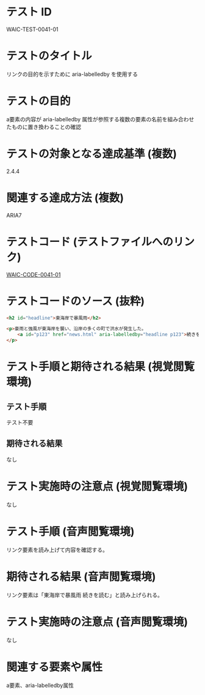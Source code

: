 # テスト ID
WAIC-TEST-0041-01

# テストのタイトル
リンクの目的を示すために aria-labelledby を使用する

# テストの目的

a要素の内容が aria-labelledby 属性が参照する複数の要素の名前を組み合わせたものに置き換わることの確認

# テストの対象となる達成基準 (複数)
2.4.4

# 関連する達成方法 (複数)
ARIA7

# テストコード (テストファイルへのリンク)
[WAIC-CODE-0041-01](https://waic.github.io/as_test/WAIC-CODE/WAIC-CODE-0041-01.html)

# テストコードのソース (抜粋)
```HTML
<h2 id="headline">東海岸で暴風雨</h2>

<p>豪雨と強風が東海岸を襲い、沿岸の多くの町で洪水が発生した。
    <a id="p123" href="news.html" aria-labelledby="headline p123">続きを読む...</a>
</p>
```

# テスト手順と期待される結果 (視覚閲覧環境)

## テスト手順
テスト不要

## 期待される結果
なし

# テスト実施時の注意点 (視覚閲覧環境)
なし

# テスト手順 (音声閲覧環境)
リンク要素を読み上げて内容を確認する。

# 期待される結果 (音声閲覧環境)
リンク要素は「東海岸で暴風雨 続きを読む」と読み上げられる。

# テスト実施時の注意点 (音声閲覧環境)
なし

# 関連する要素や属性
a要素、aria-labelledby属性
